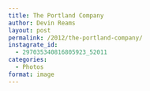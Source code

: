 ```yaml
---
title: The Portland Company
author: Devin Reams
layout: post
permalink: /2012/the-portland-company/
instagrate_id:
  - 297035340816805923_52011
categories:
  - Photos
format: image
---
```

<!-- This post is created by Instagrate to WordPress, a WordPress Plugin by polevaultweb.com - http://www.polevaultweb.com/plugins/instagrate-to-wordpress/ -->